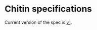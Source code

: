 # Chitin specifications

Current version of the spec is [v1](v1/).

<script type="text/javascript">window.location="v1/";</script>
